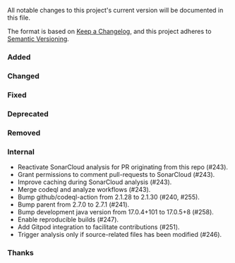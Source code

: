 All notable changes to this project's current version will be documented in this file.

The format is based on [Keep a Changelog](https://keepachangelog.com/en/1.0.0/), and this project adheres
to [Semantic Versioning](https://semver.org/spec/v2.0.0.html).

### Added

### Changed

### Fixed

### Deprecated

### Removed

### Internal

- Reactivate SonarCloud analysis for PR originating from this repo (#243).
- Grant permissions to comment pull-requests to SonarCloud (#243).
- Improve caching during SonarCloud analysis (#243).
- Merge codeql and analyze workflows (#243).
- Bump github/codeql-action from 2.1.28 to 2.1.30 (#240, #255).
- Bump parent from 2.7.0 to 2.7.1 (#241).
- Bump development java version from 17.0.4+101 to 17.0.5+8 (#258).
- Enable reproducible builds (#247).
- Add Gitpod integration to facilitate contributions (#251).
- Trigger analysis only if source-related files has been modified (#246).

### Thanks

